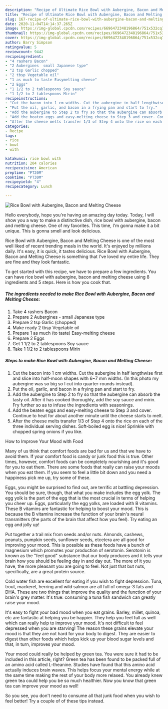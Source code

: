 ```yaml
---
description: "Recipe of Ultimate Rice Bowl with Aubergine, Bacon and Melting Cheese"
title: "Recipe of Ultimate Rice Bowl with Aubergine, Bacon and Melting Cheese"
slug: 167-recipe-of-ultimate-rice-bowl-with-aubergine-bacon-and-melting-cheese
date: 2020-11-04T14:14:37.265Z
image: https://img-global.cpcdn.com/recipes/6696472348196864/751x532cq70/rice-bowl-with-aubergine-bacon-and-melting-cheese-recipe-main-photo.jpg
thumbnail: https://img-global.cpcdn.com/recipes/6696472348196864/751x532cq70/rice-bowl-with-aubergine-bacon-and-melting-cheese-recipe-main-photo.jpg
cover: https://img-global.cpcdn.com/recipes/6696472348196864/751x532cq70/rice-bowl-with-aubergine-bacon-and-melting-cheese-recipe-main-photo.jpg
author: Barry Simpson
ratingvalue: 5
reviewcount: 9442
recipeingredient:
- "4 rashers Bacon"
- "2 Aubergines  small Japanese type"
- "2 tsp Garlic chopped"
- "2 tbsp Vegetable oil"
- "1 as much to taste Easymelting cheese"
- "2 Eggs"
- "1 1/2 to 2 tablespoons Soy sauce"
- "1 1/2 to 2 tablespoons Mirin"
recipeinstructions:
- "Cut the bacon into 1 cm widths. Cut the aubergine in half lengthwise first and slice into half-moon shapes with 6~7 mm widths. (In this photo my aubergine was so big so I cut into quarter-rounds instead)."
- "Put the oil, garlic, and bacon in a frying pan and start to fry."
- "Add the aubergine to Step 2 to fry so that the aubergine can absorb the tasty oil. After it has cooked thoroughly, add the soy sauce and mirin. Fry further so as to infuse the ingredients with seasonings."
- "Add the beaten eggs and easy-melting cheese to Step 3 and cover. Continue to heat for about another minute until the cheese starts to melt."
- "After the cheese melts transfer 1/3 of Step 4 onto the rice on each of the three individual serving dishes. Soft-boiled egg is nice! Sprinkle with chopped spring onions if you like."
categories:
- Recipe
tags:
- rice
- bowl
- with

katakunci: rice bowl with 
nutrition: 204 calories
recipecuisine: American
preptime: "PT20M"
cooktime: "PT30M"
recipeyield: "4"
recipecategory: Lunch

---
```



![Rice Bowl with Aubergine, Bacon and Melting Cheese](https://img-global.cpcdn.com/recipes/6696472348196864/751x532cq70/rice-bowl-with-aubergine-bacon-and-melting-cheese-recipe-main-photo.jpg)

Hello everybody, hope you're having an amazing day today. Today, I will show you a way to make a distinctive dish, rice bowl with aubergine, bacon and melting cheese. One of my favorites. This time, I'm gonna make it a bit unique. This is gonna smell and look delicious.



Rice Bowl with Aubergine, Bacon and Melting Cheese is one of the most well liked of recent trending meals in the world. It's enjoyed by millions daily. It's easy, it is quick, it tastes delicious. Rice Bowl with Aubergine, Bacon and Melting Cheese is something that I've loved my entire life. They are fine and they look fantastic.


To get started with this recipe, we have to prepare a few ingredients. You can have rice bowl with aubergine, bacon and melting cheese using 8 ingredients and 5 steps. Here is how you cook that.

<!--inarticleads1-->

##### The ingredients needed to make Rice Bowl with Aubergine, Bacon and Melting Cheese:

1. Take 4 rashers Bacon
1. Prepare 2 Aubergines - small Japanese type
1. Prepare 2 tsp Garlic (chopped)
1. Make ready 2 tbsp Vegetable oil
1. Prepare 1 as much (to taste) Easy-melting cheese
1. Prepare 2 Eggs
1. Get 1 1/2 to 2 tablespoons Soy sauce
1. Take 1 1/2 to 2 tablespoons Mirin




<!--inarticleads2-->

##### Steps to make Rice Bowl with Aubergine, Bacon and Melting Cheese:

1. Cut the bacon into 1 cm widths. Cut the aubergine in half lengthwise first and slice into half-moon shapes with 6~7 mm widths. (In this photo my aubergine was so big so I cut into quarter-rounds instead).
1. Put the oil, garlic, and bacon in a frying pan and start to fry.
1. Add the aubergine to Step 2 to fry so that the aubergine can absorb the tasty oil. After it has cooked thoroughly, add the soy sauce and mirin. Fry further so as to infuse the ingredients with seasonings.
1. Add the beaten eggs and easy-melting cheese to Step 3 and cover. Continue to heat for about another minute until the cheese starts to melt.
1. After the cheese melts transfer 1/3 of Step 4 onto the rice on each of the three individual serving dishes. Soft-boiled egg is nice! Sprinkle with chopped spring onions if you like.




How to Improve Your Mood with Food


Many of us think that comfort foods are bad for us and that we have to avoid them. If your comfort food is candy or junk food this is true. Other times, however, comfort foods can be completely nourishing and it's good for you to eat them. There are some foods that really can raise your moods when you eat them. If you seem to feel a little bit down and you need a happiness pick me up, try some of these.

Eggs, you might be surprised to find out, are terrific at battling depression. You should be sure, though, that what you make includes the egg yolk. The egg yolk is the part of the egg that is the most crucial in terms of helping you cheer up. Eggs, particularly the egg yolks, are loaded with B vitamins. These B vitamins are fantastic for helping to boost your mood. This is because the B vitamins increase the function of your brain's neural transmitters (the parts of the brain that affect how you feel). Try eating an egg and jolly up!

Put together a trail mix from seeds and/or nuts. Almonds, cashews, peanuts, pumpkin seeds, sunflower seeds, etcetera are all good for improving your mood. This is possible as these foods have a bunch of magnesium which promotes your production of serotonin. Serotonin is known as the "feel good" substance that our body produces and it tells your brain how you should be feeling day in and day out. The more of it you have, the more pleasant you are going to feel. Not just that but nuts, specifically, are a great protein source.

Cold water fish are excellent for eating if you wish to fight depression. Tuna, trout, mackerel, herring and wild salmon are all full of omega-3 fats and DHA. These are two things that improve the quality and the function of your brain's grey matter. It's true: consuming a tuna fish sandwich can greatly raise your mood. 

It's easy to fight your bad mood when you eat grains. Barley, millet, quinoa, etc are fantastic at helping you be happier. They help you feel full as well which can really help to improve your mood. It's not difficult to feel depressed when you are starving! The reason these grains elevate your mood is that they are not hard for your body to digest. They are easier to digest than other foods which helps kick up your blood sugar levels and that, in turn, improves your mood.

Your mood could really be helped by green tea. You were sure it had to be included in this article, right? Green tea has been found to be packed full of an amino acid called L-theanine. Studies have found that this amino acid actually induces brain waves. This helps focus your mental energy while at the same time making the rest of your body more relaxed. You already knew green tea could help you be so much healthier. Now you know that green tea can improve your mood as well!

So you see, you don't need to consume all that junk food when you wish to feel better! Try  a  couple of  of  these  tips  instead.

